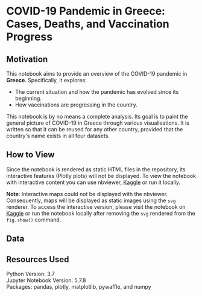 # COVID-19 Pandemic in Greece: Cases, Deaths, and Vaccination Progress

## Motivation

This notebook aims to provide an overview of the COVID-19 pandemic in **Greece</b>**. Specifically, it explores:
-	The current situation and how the pandemic has evolved since its beginning.
-	How vaccinations are progressing in the country.

This notebook is by no means a complete analysis. Its goal is to paint the general picture of COVID-19 in Greece through various visualisations. 
It is written so that it can be reused for any other country, provided that the country's name exists in all four datasets.

## How to View

Since the notebook is rendered as static HTML files in the repository, its interactive features (Plotly plots) will not be displayed. 
To view the notebook with interactive content you can use nbviewer, [Kaggle](https://www.kaggle.com/korfanakis/covid-19-pandemic-in-greece-an-overview) or run it locally.

**Note**: Interactive maps could not be displayed with the nbviewer. Consequently, maps will be displayed as static images using the `svg` renderer. 
To access the interactive version, please visit the notebook on [Kaggle](https://www.kaggle.com/korfanakis/covid-19-pandemic-in-greece-an-overview) or run the notebook locally after removing the `svg` rendered from the `fig.show()` command.

## Data

## Resources Used

Python Version: 3.7 <br>
Jupyter Notebook Version: 5.7.8 <br>
Packages: pandas, plotly, matplotlib, pywaffle, and numpy
